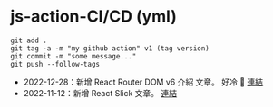 # js-action-CI/CD (yml)

```
git add .
git tag -a -m "my github action" v1 (tag version)
git commit -m "some message..."
git push --follow-tags
```

<!-- UPDATE_WEISITE:START -->

- 2022-12-28：新增 React Router DOM v6 介紹 文章。 好冷 🥶 [連結](/Wei-Docusaurus/docs/React/Package/React-Router-Dom-v6)
- 2022-11-12：新增 React Slick 文章。 [連結](/Wei-Docusaurus/docs/React/Package/React-Slick)
<!-- UPDATE_WEISITE:END -->
